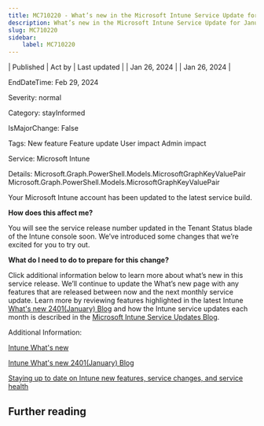 ```yaml
---
title: MC710220 - What’s new in the Microsoft Intune Service Update for January 2024
description: What’s new in the Microsoft Intune Service Update for January 2024
slug: MC710220
sidebar:
    label: MC710220
---
```


| Published | Act by | Last updated |
| Jan 26, 2024 |  | Jan 26, 2024 |

EndDateTime: Feb 29, 2024

Severity: normal

Category: stayInformed

IsMajorChange: False

Tags: New feature Feature update User impact Admin impact

Service: Microsoft Intune

Details: Microsoft.Graph.PowerShell.Models.MicrosoftGraphKeyValuePair Microsoft.Graph.PowerShell.Models.MicrosoftGraphKeyValuePair

<p>Your Microsoft Intune account has been updated to the latest service build.</p>
<p><b>How does this affect me?</b></p>

<p>You will see the service release number updated in the Tenant Status blade of the Intune console soon. We’ve introduced some changes that we’re excited for you to try out.</p>

<p><b>What do I need to do to prepare for this change?</b></p>

<p>Click additional information below to learn more about what’s new in this service release. We’ll continue to update the What’s new page with any features that are released between now and the next monthly service update. Learn more by reviewing features highlighted in the latest Intune <a href="https://aka.ms/IntuneWN2401" target="_blank">What's new 2401(January) Blog</a> and how the Intune service updates each month is described in the <a href="https://techcommunity.microsoft.com/t5/intune-customer-success/microsoft-intune-service-updates/ba-p/358728" target="_blank">Microsoft Intune Service Updates Blog</a>.&nbsp;</p>

<p>Additional Information:</p><p><a href="https://aka.ms/intunewhatsnewtoday" target="_blank">Intune What's new</a><br></p><p><a href="https://aka.ms/IntuneWN2401" target="_blank">Intune What's new 2401(January) Blog</a></p><p><a href="https://aka.ms/MEMServiceChangeBlog" target="_blank">Staying up to date on Intune new features, service changes, and service health</a></p>

## Further reading
